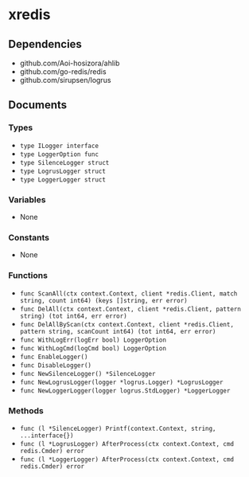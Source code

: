 # xredis

## Dependencies

+ github.com/Aoi-hosizora/ahlib
+ github.com/go-redis/redis
+ github.com/sirupsen/logrus

## Documents

### Types

+ `type ILogger interface`
+ `type LoggerOption func`
+ `type SilenceLogger struct`
+ `type LogrusLogger struct`
+ `type LoggerLogger struct`

### Variables

+ None

### Constants

+ None

### Functions

+ `func ScanAll(ctx context.Context, client *redis.Client, match string, count int64) (keys []string, err error)`
+ `func DelAll(ctx context.Context, client *redis.Client, pattern string) (tot int64, err error)`
+ `func DelAllByScan(ctx context.Context, client *redis.Client, pattern string, scanCount int64) (tot int64, err error)`
+ `func WithLogErr(logErr bool) LoggerOption`
+ `func WithLogCmd(logCmd bool) LoggerOption`
+ `func EnableLogger()`
+ `func DisableLogger()`
+ `func NewSilenceLogger() *SilenceLogger`
+ `func NewLogrusLogger(logger *logrus.Logger) *LogrusLogger`
+ `func NewLoggerLogger(logger logrus.StdLogger) *LoggerLogger`

### Methods

+ `func (l *SilenceLogger) Printf(context.Context, string, ...interface{})`
+ `func (l *LogrusLogger) AfterProcess(ctx context.Context, cmd redis.Cmder) error`
+ `func (l *LoggerLogger) AfterProcess(ctx context.Context, cmd redis.Cmder) error`
